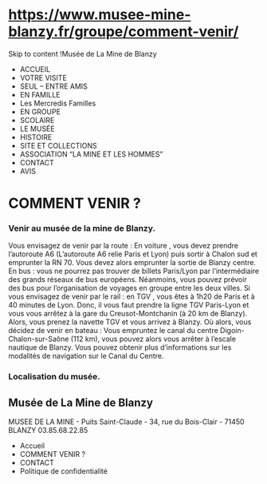 # https://www.musee-mine-blanzy.fr/groupe/comment-venir/

Skip to content
!Musée de La Mine de Blanzy
 * ACCUEIL
 * VOTRE VISITE
 * SEUL – ENTRE AMIS
 * EN FAMILLE
 * Les Mercredis Familles
 * EN GROUPE
 * SCOLAIRE
 * LE MUSÉE
 * HISTOIRE
 * SITE ET COLLECTIONS
 * ASSOCIATION “LA MINE ET LES HOMMES”
 * CONTACT
 * AVIS

# COMMENT VENIR ?
### Venir au musée de la mine de Blanzy.
Vous envisagez de venir par la route :
En voiture , vous devez prendre l’autoroute A6 (L’autoroute A6 relie Paris et Lyon) puis sortir à Chalon sud et emprunter la RN 70. Vous devez alors emprunter la sortie de Blanzy centre.
En bus : vous ne pourrez pas trouver de billets Paris/Lyon par l’intermédiaire des grands réseaux de bus européens. Néanmoins, vous pouvez prévoir des bus pour l’organisation de voyages en groupe entre les deux villes.
Si vous envisagez de venir par le rail :
en TGV , vous êtes à 1h20 de Paris et à 40 minutes de Lyon. Donc, il vous faut prendre la ligne TGV Paris-Lyon et vous vous arrêtez à la gare du Creusot-Montchanin (à 20 km de Blanzy). Alors, vous prenez la navette TGV et vous arrivez à Blanzy.
Où alors, vous décidez de venir en bateau : Vous empruntez le canal du centre Digoin-Chalon-sur-Saône (112 km), vous pouvez alors vous arrêter à l’escale nautique de Blanzy. Vous pouvez obtenir plus d’informations sur les modalités de navigation sur le Canal du Centre.
### Localisation du musée.
## Musée de La Mine de Blanzy
MUSEE DE LA MINE - Puits Saint-Claude - 34, rue du Bois-Clair - 71450 BLANZY
03.85.68.22.85
 * Accueil
 * COMMENT VENIR ?
 * CONTACT
 * Politique de confidentialité
